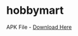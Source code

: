 # hobbymart
APK File - [Download Here](https://drive.google.com/file/d/1bI5HoMZPvJEG89sSicOQfNiBDZh94Q6y/view?usp=sharing)
